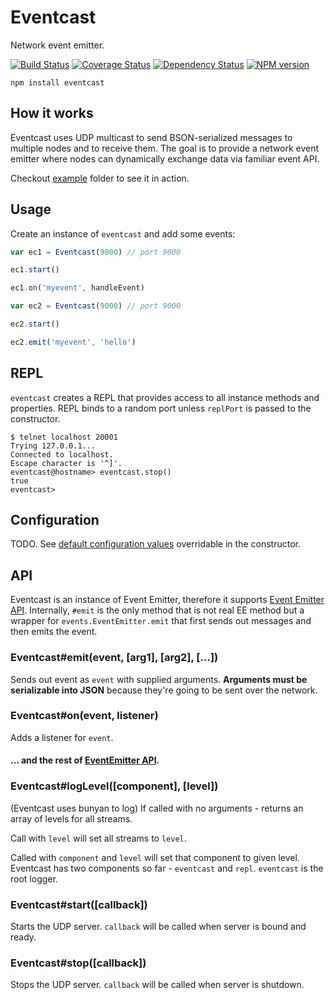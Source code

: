# Eventcast
Network event emitter.

  [![Build Status](https://secure.travis-ci.org/diversario/eventcast.png?branch=develop)](http://travis-ci.org/diversario/eventcast)
  [![Coverage Status](https://coveralls.io/repos/diversario/eventcast/badge.png?branch=develop)](https://coveralls.io/r/diversario/eventcast?branch=develop)
  [![Dependency Status](https://gemnasium.com/diversario/eventcast.png)](https://gemnasium.com/diversario/eventcast)
  [![NPM version](https://badge.fury.io/js/eventcast.png)](http://badge.fury.io/js/eventcast)

```
npm install eventcast
```
## How it works

Eventcast uses UDP multicast to send BSON-serialized messages to multiple nodes and to receive them. The goal is to provide a network event emitter where nodes can dynamically exchange data via familiar event API.

Checkout [example](example/) folder to see it in action.

## Usage

Create an instance of `eventcast` and add some events:

```javascript
var ec1 = Eventcast(9000) // port 9000

ec1.start()

ec1.on('myevent', handleEvent)
```

```javascript
var ec2 = Eventcast(9000) // port 9000

ec2.start()

ec2.emit('myevent', 'hello')
```

## REPL
`eventcast` creates a REPL that provides access to all instance methods and properties. REPL binds to a random port unless `replPort` is passed to the constructor.

```
$ telnet localhost 20001
Trying 127.0.0.1...
Connected to localhost.
Escape character is '^]'.
eventcast@hostname> eventcast.stop()
true
eventcast>
```

## Configuration
TODO. See [default configuration values](lib/Eventcast.js) overridable in the constructor.

## API
Eventcast is an instance of Event Emitter, therefore it supports [Event Emitter API](http://nodejs.org/api/events.html). Internally, `#emit` is the only method that is not real EE method but a wrapper for `events.EventEmitter.emit` that first sends out messages and then emits the event.

### Eventcast#emit(event, [arg1], [arg2], [...])
Sends out event as `event` with supplied arguments. **Arguments must be serializable into JSON** because they're going to be sent over the network.

### Eventcast#on(event, listener)
Adds a listener for `event`.

#### … and the rest of [EventEmitter API](http://nodejs.org/api/events.html).

### Eventcast#logLevel([component], [level])
(Eventcast uses bunyan to log) If called with no arguments - returns an array of levels for all streams.

Call with `level` will set all streams to `level`.

Called with `component` and `level` will set that component to given level. Eventcast has two components so far - `eventcast` and `repl`. `eventcast` is the root logger.

### Eventcast#start([callback])
Starts the UDP server. `callback` will be called when server is bound and ready.

### Eventcast#stop([callback])
Stops the UDP server. `callback` will be called when server is shutdown.